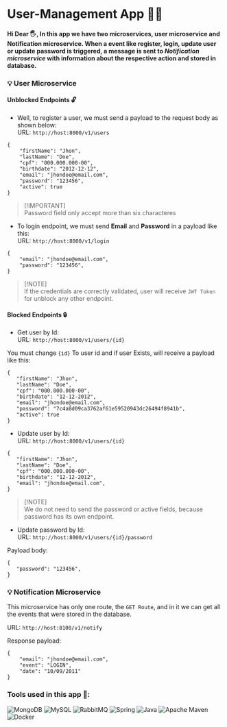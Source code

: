 # User-Management App 🧑‍💻

#### Hi Dear 🖐️, In this app we have two microservices, **user microservice** and **Notification microservice**. When a event like register, login, update user or update password is triggered, a message is sent to *Notification microservice* with information about the respective action and stored in database.

### 💡 User Microservice

#### Unblocked Endpoints 🔓

- Well, to register a user, we must send a payload to the request body as shown below:<br>
URL: `http://host:8000/v1/users`
~~~~
{
    "firstName": "Jhon",
    "lastName": "Doe",
    "cpf": "000.000.000-00",
    "birthdate": "2012-12-12",
    "email": "jhondoe@email.com",
    "password": "123456",
    "active": true
}
~~~~
> [!IMPORTANT]<br>
> Password field only accept more than six characteres

- To login endpoint, we must send **Email** and **Password** in a payload like this:<br>
URL: `http://host:8000/v1/login`
~~~~
{
    "email": "jhondoe@email.com",
    "password": "123456",
}
~~~~
> [!NOTE]<br>
> If the credentials are correctly validated, user will receive `JWT Token` for unblock any other endpoint.

#### Blocked Endpoints 🔒

- Get user by Id: <br>
URL: `http://host:8000/v1/users/{id}`

You must change `{id}` To user id and if user Exists, will receive a payload like this:
 ~~~~
{
    "firstName": "Jhon",
    "lastName": "Doe",
    "cpf": "000.000.000-00",
    "birthdate": "12-12-2012",
    "email": "jhondoe@email.com",
    "password": "7c4a8d09ca3762af61e59520943dc26494f8941b",
    "active": true
}
~~~~

- Update user by Id: <br>
URL: `http://host:8000/v1/users/{id}`

 ~~~~
{
    "firstName": "Jhon",
    "lastName": "Doe",
    "cpf": "000.000.000-00",
    "birthdate": "12-12-2012",
    "email": "jhondoe@email.com",
}
~~~~

>[!NOTE]<br>
> We do not need to send the password or active fields, because password has its own endpoint.

- Update password by Id: <br>
URL: `http://host:8000/v1/users/{id}/password`

Payload body:

 ~~~~
{
    "password": "123456",
}
~~~~

### 💡 Notification Microservice

This microservice has only one route, the `GET Route`, and in it we can get all the events that were stored in the database.

URL: `http://host:8100/v1/notify`

Response payload:
~~~~
{
    "email": "jhondoe@email.com",
    "event": "LOGIN",
    "date": "10/09/2011"
}
~~~~

### Tools used in this app 🔧:

![MongoDB](https://img.shields.io/badge/MongoDB-%234ea94b.svg?style=for-the-badge&logo=mongodb&logoColor=white)
![MySQL](https://img.shields.io/badge/mysql-%2300f.svg?style=for-the-badge&logo=mysql&logoColor=white)
![RabbitMQ](https://img.shields.io/badge/Rabbitmq-FF6600?style=for-the-badge&logo=rabbitmq&logoColor=white)
![Spring](https://img.shields.io/badge/spring-%236DB33F.svg?style=for-the-badge&logo=spring&logoColor=white)
![Java](https://img.shields.io/badge/java-%23ED8B00.svg?style=for-the-badge&logo=openjdk&logoColor=white)
![Apache Maven](https://img.shields.io/badge/Apache%20Maven-C71A36?style=for-the-badge&logo=Apache%20Maven&logoColor=white)
![Docker](https://img.shields.io/badge/docker-%230db7ed.svg?style=for-the-badge&logo=docker&logoColor=white)
